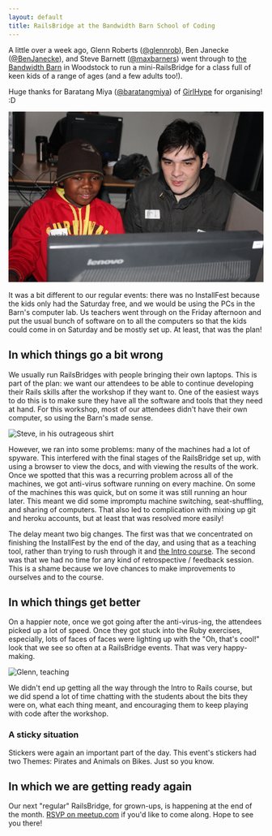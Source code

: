 ```yaml
---
layout: default
title: RailsBridge at the Bandwidth Barn School of Coding
---
```



A little over a week ago, Glenn Roberts ([@glennrob](https://twitter.com/glennrob)), Ben Janecke ([@BenJanecke](https://twitter.com/BenJanecke)), and Steve Barnett ([@maxbarners](https://twitter.com/maxbarners)) went through to [the Bandwidth Barn](http://bandwidthbarn.org/) in Woodstock to run a mini-RailsBridge for a class full of keen kids of a range of ages (and a few adults too!).

Huge thanks for Baratang Miya ([@baratangmiya](https://twitter.com/baratangmiya)) of [GirlHype](http://www.girlhype.co.za/) for organising! :D


![Ben, smiling](/images/2014-07-05-BWB-coding-school/ben.jpg)

It was a bit different to our regular events: there was no InstallFest because the kids only had the Saturday free, and we would be using the PCs in the Barn's computer lab. Us teachers went through on the Friday afternoon and put the usual bunch of software on to all the computers so that the kids could come in on Saturday and be mostly set up. At least, that was the plan!

## In which things go a bit wrong

We usually run RailsBridges with people bringing their own laptops. This is part of the plan: we want our attendees to be able to continue developing their Rails skills after the workshop if they want to. One of the easiest ways to do this is to make sure they have all the software and tools that they need at hand. For this workshop, most of our attendees didn't have their own computer, so using the Barn's made sense.

![Steve, in his outrageous shirt](/images/2014-07-05-BWB-coding-school/steve.jpg)

However, we ran into some problems: many of the machines had a lot of spyware. This interfered with the final stages of the RailsBridge set up, with using a browser to view the docs, and with viewing the results of the work. Once we spotted that this was a recurring problem across all of the machines, we got anti-virus software running on every machine. On some of the machines this was quick, but on some it was still running an hour later. This meant we did some impromptu machine switching, seat-shuffling, and sharing of computers. That also led to complication with mixing up git and heroku accounts, but at least that was resolved more easily!

The delay meant two big changes. The first was that we concentrated on finishing the InstallFest by the end of the day, and using that as a teaching tool, rather than trying to rush through it and [the Intro course](http://docs.railsbridgecapetown.org/intro-to-rails/). The second was that we had no time for any kind of retrospective / feedback session. This is a shame because we love chances to make improvements to ourselves and to the course.

## In which things get better

On a happier note, once we got going after the anti-virus-ing, the attendees picked up a lot of speed. Once they got stuck into the Ruby exercises, especially, lots of faces of faces were lighting up with the "Oh, that's cool!" look that we see so often at a RailsBridge events. That was very happy-making.

![Glenn, teaching](/images/2014-07-05-BWB-coding-school/glenn.jpg)

We didn't end up getting all the way through the Intro to Rails course, but we did spend a lot of time chatting with the students about the bits they were on, what each thing meant, and encouraging them to keep playing with code after the workshop.


### A sticky situation

Stickers were again an important part of the day. This event's stickers had two Themes: Pirates and Animals on Bikes. Just so you know.

## In which we are getting ready again

Our next "regular" RailsBridge, for grown-ups, is happening at the end of the month. [RSVP on meetup.com](http://www.meetup.com/RailsBridge-Cape-Town/events/185570482/) if you'd like to come along. Hope to see you there!